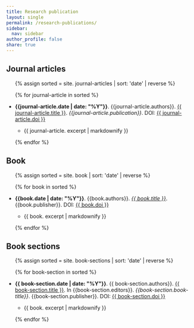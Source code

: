 ```yaml
---
title: Research publication
layout: single
permalink: /research-publications/
sidebar:
  nav: sidebar
author_profile: false
share: true
---
```


## Journal articles

<ul>

{% assign sorted = site. journal-articles | sort: 'date' | reverse  %}

{% for journal-article in sorted %}

 <li><p><b>{{journal-article.date | date:
     "%Y"}}</b>. {{journal-article.authors}}. <a href="{{
     journal-article.url }}">{{ journal-article.title
     }}</a>. <i>{{journal-article.publication}}</i>. DOI: <a href="{{
     journal-article.publication-url }}">{{ journal-article.doi
     }}</a></p></li>
     <ul>
         <li>{{ journal-article. excerpt | markdownify }}</li>
    </ul>

{% endfor %}

</ul>

## Book

<ul>

{% assign sorted = site. book | sort: 'date' | reverse  %}

{% for book in sorted %}

 <li><p><b>{{book.date | date:
     "%Y"}}</b>. {{book.authors}}. <i><a href="{{
     book.url }}">{{ book.title
     }}</a></i>. {{book.publisher}}. DOI: <a href="{{
     book.publication-url }}">{{ book.doi
     }}</a></p></li>
     <ul>
         <li>{{ book. excerpt | markdownify }}</li>
    </ul>

{% endfor %}

</ul>

## Book sections

<ul>

{% assign sorted = site. book-sections | sort: 'date' | reverse  %}

{% for book-section in sorted %}

 <li><p><b>{{ book-section.date | date:
     "%Y"}}</b>. {{ book-section.authors}}. <a href="{{
     book.url }}">{{  book-section.title
     }}</a>. In  {{book-section.editors}}. <i>{{book-section.book-title}}</i>. {{book-section.publisher}}. DOI: <a href="{{
     book-section.publication-url }}">{{  book-section.doi
     }}</a></p></li>
     <ul>
         <li>{{ book. excerpt | markdownify }}</li>
    </ul>

{% endfor %}

</ul>

